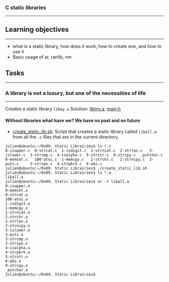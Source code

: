 ### C static libraries
___
## Learning objectives
---
+ what is a static library, how does it work, how to create one, and how to use it
+ Basic usage of ar, ranlib, nm
## Tasks
---
### A library is not a luxury, but one of the necessities of life
---
Creates a static library `libmy.a`
Solution: [libmy.a](https://github.com/waswanigel/alx-low_level_programming/blob/main/0x09-static_libraries/libmy.a), [main.h](https://github.com/waswanigel/alx-low_level_programming/blob/main/0x09-static_libraries/main.h)
#### Without libraries what have we? We have no past and no future
  - [create_static_lib.sh](https://github.com/waswanigel/alx-low_level_programming/blob/main/0x09-static_libraries/create_static_lib.sh): Script that creates a static library called `liball.a` from all the `.c` files that are in the current directory.
```
julien@ubuntu:~/0x09. Static Librairies$ ls *.c
0-isupper.c  0-strcat.c  1-isdigit.c  1-strncat.c  2-strlen.c   3-islower.c  3-strcmp.c  4-isalpha.c  5-strstr.c  9-strcpy.c  _putchar.c
0-memset.c   100-atoi.c  1-memcpy.c   2-strchr.c   2-strncpy.c  3-puts.c     3-strspn.c  4-strpbrk.c  6-abs.c
julien@ubuntu:~/0x09. Static Librairies$ ./create_static_lib.sh 
julien@ubuntu:~/0x09. Static Librairies$ ls *.a
liball.a
julien@ubuntu:~/0x09. Static Librairies$ ar -t liball.a
0-isupper.o
0-memset.o
0-strcat.o
100-atoi.o
1-isdigit.o
1-memcpy.o
1-strncat.o
2-strchr.o
2-strlen.o
2-strncpy.o
3-islower.o
3-puts.o
3-strcmp.o
3-strspn.o
4-isalpha.o
4-strpbrk.o
5-strstr.o
6-abs.o
9-strcpy.o
_putchar.o
julien@ubuntu:~/0x09. Static Librairies$
```
